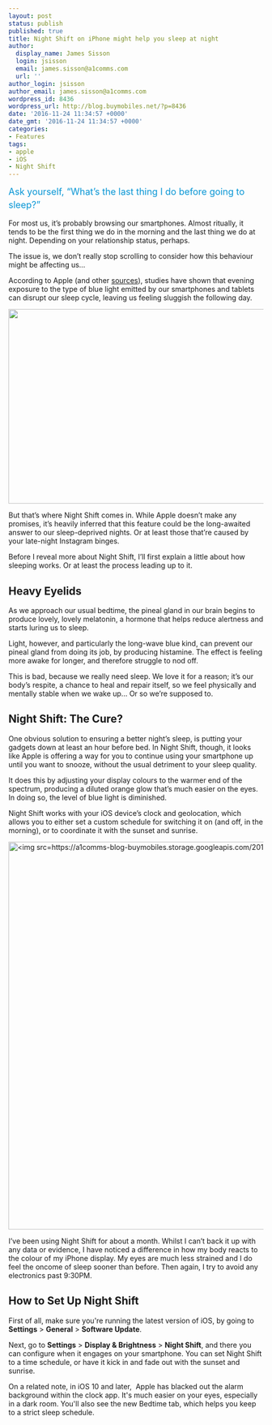 ```yaml
---
layout: post
status: publish
published: true
title: Night Shift on iPhone might help you sleep at night
author:
  display_name: James Sisson
  login: jsisson
  email: james.sisson@a1comms.com
  url: ''
author_login: jsisson
author_email: james.sisson@a1comms.com
wordpress_id: 8436
wordpress_url: http://blog.buymobiles.net/?p=8436
date: '2016-11-24 11:34:57 +0000'
date_gmt: '2016-11-24 11:34:57 +0000'
categories:
- Features
tags:
- apple
- iOS
- Night Shift
---
```

<p><span class="postStandFirst" style="color: #0896d5; line-height: 26px; font-size: 18px;">Ask yourself, &ldquo;What&rsquo;s the last thing I do before going to sleep?&rdquo;</span></p>
<p>For most us, it&rsquo;s probably browsing our smartphones. Almost ritually, it tends to be the first thing we do in the morning and the last thing we do at night. Depending on your relationship status, perhaps.</p>
<p>The issue is, we don&rsquo;t really stop scrolling to consider how this behaviour might be affecting us&hellip;</p>
<p>According to Apple (and other <a href="https://www.washingtonpost.com/national/health-science/blue-light-from-electronics-disturbs-sleep-especially-for-teenagers/2014/08/29/3edd2726-27a7-11e4-958c-268a320a60ce_story.html" target="_blank" rel="noopener">sources</a>), studies have shown that evening exposure to the type of blue light emitted by our smartphones and tablets can disrupt our sleep cycle, leaving us feeling sluggish the following day.</p>
<p><img class="aligncenter wp-image-12718" src="https://a1comms-blog-buymobiles.storage.googleapis.com/2016/11/chandler-bing.gif" width="600" height="384" /></p>
<p>But that&rsquo;s where Night Shift comes in. While Apple doesn&rsquo;t make any promises, it&rsquo;s heavily inferred that this feature could be the long-awaited answer to our sleep-deprived nights. Or at least those that&rsquo;re caused by your late-night Instagram&nbsp;binges.</p>
<p>Before I reveal more about Night Shift, I&rsquo;ll first explain a little about how sleeping works. Or at least the process leading up to it.</p>
<h2>Heavy Eyelids</h2>
<p>As we approach our usual bedtime, the pineal gland in our brain begins to produce lovely, lovely melatonin, a hormone that helps reduce alertness and starts luring us to sleep.</p>
<p>Light, however, and particularly the long-wave blue kind, can prevent our pineal gland from doing its job, by producing histamine. The effect is feeling more awake for longer, and therefore&nbsp;struggle to nod off.</p>
<p>This is bad, because we really need sleep. We love it for a reason; it&rsquo;s our body&rsquo;s respite, a chance to heal and repair itself, so we feel physically and mentally stable when we wake up... Or so we&rsquo;re supposed to.</p>
<h2>Night Shift: The Cure?</h2>
<p>One obvious solution to ensuring a better night&rsquo;s sleep, is putting your gadgets down at least an hour before bed. In Night Shift, though, it looks like Apple is offering a way for you to continue using your smartphone up until you want to snooze, without the usual detriment to your sleep quality.</p>
<p>It does this by adjusting your display colours to the warmer end of the spectrum, producing a diluted orange glow that&rsquo;s much easier on the eyes. In doing so, the level of blue light is diminished.</p>
<p>Night Shift works with your iOS device&rsquo;s clock and geolocation, which allows you to either set a custom schedule for switching it on (and off, in the morning), or to coordinate it with the sunset and sunrise.</p>
<p><img class="alignnone wp-image-8439 size-full" src="https://a1comms-blog-buymobiles.storage.googleapis.com/2016/02/Night-Shift.jpg" alt="<img src=https://a1comms-blog-buymobiles.storage.googleapis.com/2016/02/Night-Shift.jpg alt=&rdquo;Night Shift on iPad&rdquo;>" width="1285" height="765" /></p>
<p>I&rsquo;ve been using Night Shift for about a month. Whilst I can&rsquo;t back it up with any data or evidence, I have&nbsp;noticed a difference in how my body reacts to the colour of my iPhone display. My eyes are much less strained and I do feel the oncome of sleep sooner than before. Then again, I try to avoid any electronics past 9:30PM.</p>
<h2>How to Set Up Night Shift</h2>
<p>First of all, make sure you're running the latest version of iOS, by going to <strong>Settings</strong> > <strong>General</strong> > <strong>Software Update</strong>.</p>
<p>Next, go to <strong>Settings</strong> > <strong>Display &amp; Brightness</strong> > <strong>Night Shift</strong>, and there you can configure when it engages on your smartphone. You can set Night Shift to a time schedule, or have it kick in and fade out with the sunset and sunrise.</p>
<p>On a related note, in iOS 10 and later, &nbsp;Apple has blacked out the alarm background within the clock app. It's much easier on your eyes, especially in a dark room. You'll also see the new Bedtime tab, which helps you keep to a strict sleep schedule.</p>
